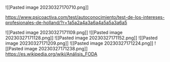 ![[Pasted image 20230327170710.png]]

https://www.psicoactiva.com/test/autoconocimiento/test-de-los-intereses-profesionales-de-holland/?r=1a5a2a4a3a6a4a5a5a3a6a5

![[Pasted image 20230327171109.png]]
![[Pasted image 20230327171128.png]]
![[Pasted image 20230327171152.png]]
![[Pasted image 20230327171209.png]]
![[Pasted image 20230327171224.png]]
![[Pasted image 20230327171238.png]]
https://es.wikipedia.org/wiki/Análisis_FODA
